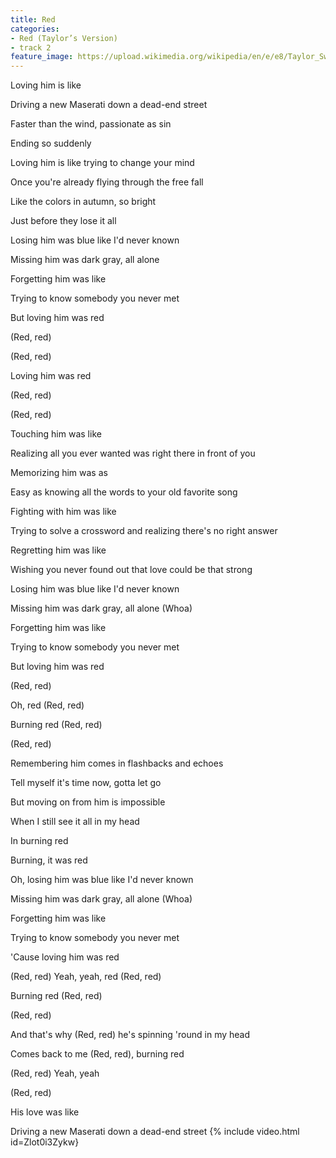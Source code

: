 ```yaml
---
title: Red
categories:
- Red (Taylor’s Version)
- track 2
feature_image: https://upload.wikimedia.org/wikipedia/en/e/e8/Taylor_Swift_-_Red.png
--- 
```

Loving him is like

Driving a new Maserati down a dead-end street

Faster than the wind, passionate as sin

Ending so suddenly

Loving him is like trying to change your mind

Once you're already flying through the free fall

Like the colors in autumn, so bright

Just before they lose it all

Losing him was blue like I'd never known

Missing him was dark gray, all alone

Forgetting him was like

Trying to know somebody you never met

But loving him was red

(Red, red)

(Red, red)

Loving him was red

(Red, red)

(Red, red)

Touching him was like

Realizing all you ever wanted was right there in front of you

Memorizing him was as

Easy as knowing all the words to your old favorite song

Fighting with him was like

Trying to solve a crossword and realizing there's no right answer

Regretting him was like

Wishing you never found out that love could be that strong

Losing him was blue like I'd never known

Missing him was dark gray, all alone (Whoa)

Forgetting him was like

Trying to know somebody you never met

But loving him was red

(Red, red)

Oh, red (Red, red)

Burning red (Red, red)

(Red, red)

Remembering him comes in flashbacks and echoes

Tell myself it's time now, gotta let go

But moving on from him is impossible

When I still see it all in my head

In burning red

Burning, it was red

Oh, losing him was blue like I'd never known

Missing him was dark gray, all alone (Whoa)

Forgetting him was like

Trying to know somebody you never met

'Cause loving him was red

(Red, red) Yeah, yeah, red (Red, red)

Burning red (Red, red)

(Red, red)

And that's why (Red, red) he's spinning 'round in my head

Comes back to me (Red, red), burning red

(Red, red) Yeah, yeah

(Red, red)

His love was like

Driving a new Maserati down a dead-end street
{% include video.html id=Zlot0i3Zykw}